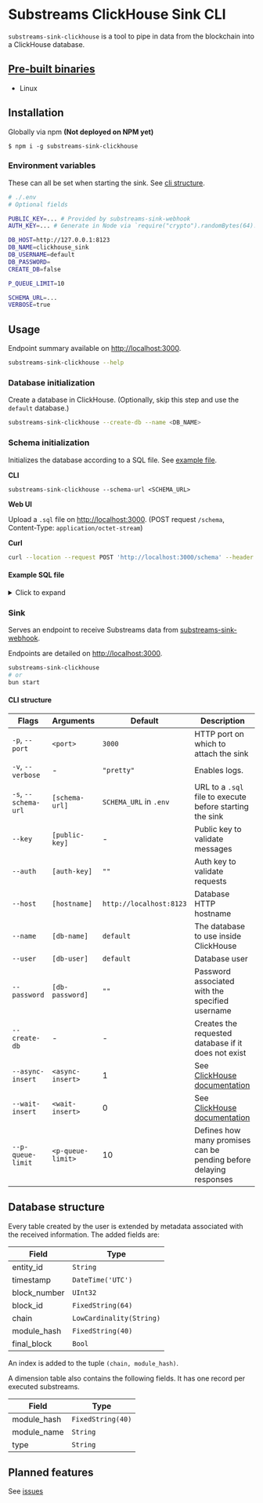 # Substreams ClickHouse Sink CLI

`substreams-sink-clickhouse` is a tool to pipe in data from the blockchain into a ClickHouse database.

## [Pre-built binaries](https://github.com/pinax-network/substreams-sink-clickhouse/releases)

- Linux

## Installation

Globally via npm **(Not deployed on NPM yet)**

```
$ npm i -g substreams-sink-clickhouse
```

### Environment variables

These can all be set when starting the sink. See [cli structure](#cli-structure).

```bash
# ./.env
# Optional fields

PUBLIC_KEY=... # Provided by substreams-sink-webhook
AUTH_KEY=... # Generate in Node via `require("crypto").randomBytes(64).toString('base64')` or leave empty if no auth is required

DB_HOST=http://127.0.0.1:8123
DB_NAME=clickhouse_sink
DB_USERNAME=default
DB_PASSWORD=
CREATE_DB=false

P_QUEUE_LIMIT=10

SCHEMA_URL=...
VERBOSE=true
```

## Usage

Endpoint summary available on [http://localhost:3000](http://localhost:3000).

```bash
substreams-sink-clickhouse --help
```

### Database initialization

Create a database in ClickHouse. (Optionally, skip this step and use the `default` database.)

```bash
substreams-sink-clickhouse --create-db --name <DB_NAME>
```

### Schema initialization

Initializes the database according to a SQL file. See [example file](#example-sql-file).

**CLI**

```
substreams-sink-clickhouse --schema-url <SCHEMA_URL>
```

**Web UI**

Upload a `.sql` file on [http://localhost:3000](http://localhost:3000). (POST request `/schema`, Content-Type: `application/octet-stream`)

**Curl**

```bash
curl --location --request POST 'http://localhost:3000/schema' --header 'Authorization: Bearer <AUTH_KEY>' --header 'Content-Type: application/json' --data-raw '<SQL_INSTRUCTIONS>'
```

#### Example SQL file

<details>
<summary>Click to expand</summary>

```sql
CREATE TABLE IF NOT EXISTS contracts (
    address  FixedString(40),
    name     Nullable(String),
    symbol   Nullable(String),
    decimals Nullable(UInt8)
)
ENGINE = ReplacingMergeTree
ORDER BY (address)
```

</details>

### Sink

Serves an endpoint to receive Substreams data from [substreams-sink-webhook](https://github.com/pinax-network/substreams-sink-webhook).

Endpoints are detailed on [http://localhost:3000](http://localhost:3000).

```bash
substreams-sink-clickhouse
# or
bun start
```

#### CLI structure

| Flags                | Arguments         | Default                 | Description                                                                                                       |
| -------------------- | ----------------- | ----------------------- | ----------------------------------------------------------------------------------------------------------------- |
| `-p`, `--port`       | `<port>`          | `3000`                  | HTTP port on which to attach the sink                                                                             |
| `-v`, `--verbose`    | -                 | `"pretty"`              | Enables logs.                                                                                                     |
| `-s`, `--schema-url` | `[schema-url]`    | `SCHEMA_URL` in `.env`  | URL to a `.sql` file to execute before starting the sink                                                          |
| `--key`              | `[public-key]`    | -                       | Public key to validate messages                                                                                   |
| `--auth`             | `[auth-key]`      | `""`                    | Auth key to validate requests                                                                                     |
| `--host`             | `[hostname]`      | `http://localhost:8123` | Database HTTP hostname                                                                                            |
| `--name`             | `[db-name]`       | `default`               | The database to use inside ClickHouse                                                                             |
| `--user`             | `[db-user]`       | `default`               | Database user                                                                                                     |
| `--password`         | `[db-password]`   | `""`                    | Password associated with the specified username                                                                   |
| `--create-db`        | -                 | -                       | Creates the requested database if it does not exist                                                               |
| `--async-insert`     | `<async-insert>`  | 1                       | See [ClickHouse documentation](https://clickhouse.com/docs/en/operations/settings/settings#async-insert)          |
| `--wait-insert`      | `<wait-insert>`   | 0                       | See [ClickHouse documentation](https://clickhouse.com/docs/en/operations/settings/settings#wait-for-async-insert) |
| `--p-queue-limit`    | `<p-queue-limit>` | 10                      | Defines how many promises can be pending before delaying responses                                                |

## Database structure

Every table created by the user is extended by metadata associated with the received information. The added fields are:

| Field        | Type                     |
| ------------ | ------------------------ |
| entity_id    | `String`                 |
| timestamp    | `DateTime('UTC')`        |
| block_number | `UInt32`                 |
| block_id     | `FixedString(64)`        |
| chain        | `LowCardinality(String)` |
| module_hash  | `FixedString(40)`        |
| final_block  | `Bool`                   |

An index is added to the tuple `(chain, module_hash)`.

A dimension table also contains the following fields. It has one record per executed substreams.

| Field       | Type              |
| ----------- | ----------------- |
| module_hash | `FixedString(40)` |
| module_name | `String`          |
| type        | `String`          |

## Planned features

See [issues](https://github.com/pinax-network/substreams-sink-clickhouse/issues)
